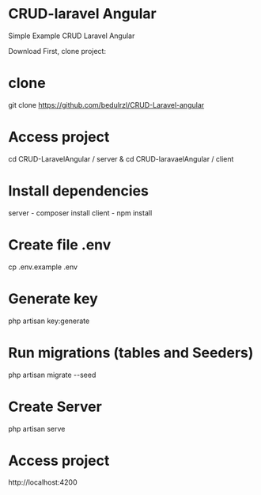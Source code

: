 # CRUD-laravel Angular
Simple Example CRUD Laravel Angular

Download
First, clone project:

# clone
git clone https://github.com/bedulrzl/CRUD-Laravel-angular

# Access project
cd CRUD-LaravelAngular / server &
cd CRUD-laravaelAngular / client

# Install dependencies
server - composer install
client - npm install

# Create file .env
cp .env.example .env

# Generate key
php artisan key:generate

# Run migrations (tables and Seeders)
php artisan migrate --seed

# Create Server
php artisan serve

# Access project
http://localhost:4200
